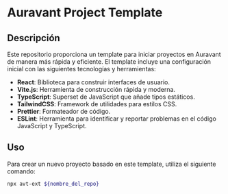# Auravant Project Template

## Descripción

Este repositorio proporciona un template para iniciar proyectos en Auravant de manera más rápida y eficiente. El template incluye una configuración inicial con las siguientes tecnologías y herramientas:

- **React**: Biblioteca para construir interfaces de usuario.
- **Vite.js**: Herramienta de construcción rápida y moderna.
- **TypeScript**: Superset de JavaScript que añade tipos estáticos.
- **TailwindCSS**: Framework de utilidades para estilos CSS.
- **Prettier**: Formateador de código.
- **ESLint**: Herramienta para identificar y reportar problemas en el código JavaScript y TypeScript.

## Uso

Para crear un nuevo proyecto basado en este template, utiliza el siguiente comando:

```bash
npx avt-ext ${nombre_del_repo}
